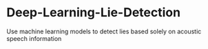 # Deep-Learning-Lie-Detection
Use machine learning models to detect lies based solely on acoustic speech information
